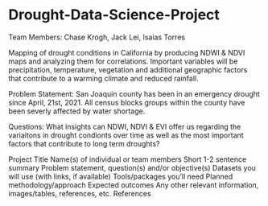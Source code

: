 # Drought-Data-Science-Project

Team Members: Chase Krogh, Jack Lei, Isaias Torres

Mapping of drought conditions in California by producing NDWI &amp; NDVI maps and analyzing them for correlations. Important variables will be precipitation, temperature, vegetation and additional geographic factors that contribute to a warming climate and reduced rainfall.

Problem Statement:
San Joaquin county has been in an emergency drought since April, 21st, 2021. All census blocks groups within the county have been severly affected by water shortage.

Questions:
What insights can NDWI, NDVI & EVI offer us regarding the variaitons in drought condionts over time as well as the most important factors that contribute to long term droughts?


Project Title
Name(s) of individual or team members
Short 1-2 sentence summary
Problem statement, question(s) and/or objective(s)
Datasets you will use (with links, if available)
Tools/packages you’ll need
Planned methodology/approach
Expected outcomes
Any other relevant information, images/tables, references, etc.
References
